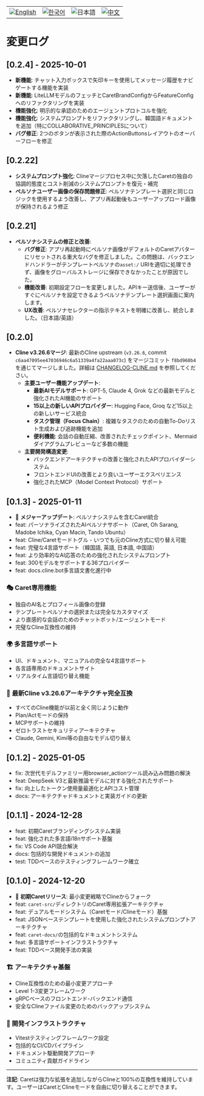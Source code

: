 <div align="center">
  <table>
    <tr>
      <td align="center">
        <a href="../../CHANGELOG.md">
          <img src="https://img.shields.io/badge/English-2563eb?style=for-the-badge&labelColor=1e40af" alt="English"/>
        </a>
      </td>
      <td align="center">
        <a href="../ko/CHANGELOG.md">
          <img src="https://img.shields.io/badge/한국어-16a34a?style=for-the-badge&labelColor=15803d" alt="한국어"/>
        </a>
      </td>
      <td align="center">
        <img src="https://img.shields.io/badge/日本語-ea580c?style=for-the-badge&labelColor=c2410c" alt="日本語"/>
      </td>
      <td align="center">
        <a href="../zh-cn/CHANGELOG.md">
          <img src="https://img.shields.io/badge/中文-dc2626?style=for-the-badge&labelColor=b91c1c" alt="中文"/>
        </a>
      </td>
    </tr>
  </table>
</div>

# 変更ログ

## [0.2.4] - 2025-10-01
 - **新機能**: チャット入力ボックスで矢印キーを使用してメッセージ履歴をナビゲートする機能を実装
 - **新機能**: LiteLLMモデルのフェッチとCaretBrandConfigからFeatureConfigへのリファクタリングを実装
 - **機能強化**: 明示的な承認のためのエージェントプロトコルを強化
 - **機能強化**: システムプロンプトをリファクタリングし、韓国語ドキュメントを追加（特にCOLLABORATIVE_PRINCIPLESについて）
 - **バグ修正**: 2つのボタンが表示された際のActionButtonsレイアウトのオーバーフローを修正

## [0.2.22]
- **システムプロンプト強化**: Clineマージプロセス中に欠落したCaretの独自の協調的態度とコスト削減のシステムプロンプトを復元・補完
- **ペルソナユーザー画像の保存問題修正**: ペルソナテンプレート選択と同じロジックを使用するよう改善し、アプリ再起動後もユーザーアップロード画像が保持されるよう修正

## [0.2.21]

- **ペルソナシステムの修正と改善**:
  - **バグ修正**: アプリ再起動時にペルソナ画像がデフォルトのCaretアバターにリセットされる重大なバグを修正しました。この問題は、バックエンドハンドラーがテンプレートペルソナの`asset:/` URIを適切に処理できず、画像をグローバルストレージに保存できなかったことが原因でした。
  - **機能改善**: 初期設定フローを変更しました。APIキー送信後、ユーザーがすぐにペルソナを設定できるようペルソナテンプレート選択画面に案内します。
  - **UX改善**: ペルソナセレクターの指示テキストを明確に改善し、統合しました。（日本語/英語）

## [0.2.0]

- **Cline v3.26.6マージ**: 最新のCline upstream (`v3.26.6`, commit `c6aa47095ee47036946c6a51339a4fa22aaa073c`) をマージコミット `f8bd960b4` を通じてマージしました。詳細は [CHANGELOG-CLINE.md](../../CHANGELOG-CLINE.md) を参照してください。
  - **主要ユーザー機能アップデート**:
    - **最新AIモデルサポート**: GPT-5, Claude 4, Grok などの最新モデルと強化されたAI機能のサポート
    - **15以上の新しいAPIプロバイダー**: Hugging Face, Groq など15以上の新しいサービス統合
    - **タスク管理（Focus Chain）**: 複雑なタスクのための自動To-Doリスト生成および追跡機能を追加
    - **便利機能**: 会話の自動圧縮、改善されたチェックポイント、Mermaidダイアグラムプレビューなど多数の機能
  - **主要開発構造変更**:
    - バックエンドアーキテクチャの改善と強化されたAPIプロバイダーシステム
    - フロントエンドUIの改善とより良いユーザーエクスペリエンス
    - 強化されたMCP（Model Context Protocol）サポート

## [0.1.3] - 2025-01-11

- 🎉 **メジャーアップデート**: ペルソナシステムを含むCaret統合
- feat: パーソナライズされたAIペルソナサポート（Caret, Oh Sarang, Madobe Ichika, Cyan Macin, Tando Ubuntu）
- feat: Cline/Caretモードトグル - いつでも元のCline方式に切り替え可能
- feat: 完璧な4言語サポート（韓国語, 英語, 日本語, 中国語）
- feat: より効率的なAI応答のための強化されたシステムプロンプト
- feat: 300モデルをサポートする36プロバイダー
- feat: docs.cline.bot多言語文書化進行中

### 🎭 Caret専用機能
- 独自のAI名とプロフィール画像の登録
- テンプレートペルソナの選択または完全なカスタマイズ
- より直感的な会話のためのチャットボット/エージェントモード
- 完璧なCline互換性の維持

### 🌍 多言語サポート
- UI、ドキュメント、マニュアルの完全な4言語サポート
- 各言語専用のドキュメントサイト
- リアルタイム言語切り替え機能

### 🚀 **最新Cline v3.26.6アーキテクチャ完全互換**
- すべてのCline機能が以前と全く同じように動作
- Plan/Actモードの保持
- MCPサポートの維持
- ゼロトラストセキュリティアーキテクチャ
- Claude, Gemini, Kimi等の自由なモデル切り替え

## [0.1.2] - 2025-01-05

- fix: 次世代モデルファミリー用browser_actionツール読み込み問題の解決
- feat: DeepSeek V3と最新推論モデルに対する強化されたサポート
- fix: 向上したトークン使用量最適化とAPIコスト管理
- docs: アーキテクチャドキュメントと実装ガイドの更新

## [0.1.1] - 2024-12-28

- feat: 初期Caretブランディングシステム実装
- feat: 強化された多言語i18nサポート基盤
- fix: VS Code API競合解決
- docs: 包括的な開発ドキュメントの追加
- test: TDDベースのテスティングフレームワーク確立

## [0.1.0] - 2024-12-20

- 🎉 **初期Caretリリース**: 最小変更戦略でClineからフォーク
- feat: `caret-src/`ディレクトリのCaret専用拡張アーキテクチャ
- feat: デュアルモードシステム（Caretモード/Clineモード）基盤
- feat: JSONベーステンプレートを使用した強化されたシステムプロンプトアーキテクチャ
- feat: `caret-docs/`の包括的なドキュメントシステム
- feat: 多言語サポートインフラストラクチャ
- feat: TDDベース開発手法の実装

### 🏗️ アーキテクチャ基盤
- Cline互換性のための最小変更アプローチ
- Level 1-3変更フレームワーク
- gRPCベースのフロントエンド-バックエンド通信
- 安全なClineファイル変更のためのバックアップシステム

### 🧪 開発インフラストラクチャ
- Vitestテスティングフレームワーク設定
- 包括的なCI/CDパイプライン
- ドキュメント駆動開発アプローチ
- コミュニティ貢献ガイドライン

---

**注記**: Caretは強力な拡張を追加しながらClineと100%の互換性を維持しています。ユーザーはCaretとClineモードを自由に切り替えることができます。

